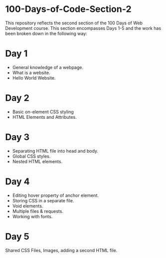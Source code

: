 # 100-Days-of-Code-Section-2

This repository reflects the second section of the 100 Days of Web Development course.
This section encompasses Days 1-5 and the work has been broken down in the following way:

# Day 1

- General knowledge of a webpage.
- What is a website.
- Hello World Website.

# Day 2

- Basic on-element CSS styling
- HTML Elements and Attributes.

# Day 3

- Separating HTML file into head and body.
- Global CSS styles.
- Nested HTML elements.

# Day 4

- Editing hover property of anchor element.
- Storing CSS in a separate file.
- Void elements.
- Multiple files & requests.
- Working with fonts.

# Day 5

Shared CSS Files, Images, adding a second HTML file.
